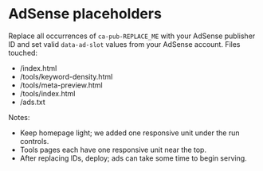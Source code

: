 # AdSense placeholders
Replace all occurrences of `ca-pub-REPLACE_ME` with your AdSense publisher ID and set valid `data-ad-slot` values from your AdSense account.
Files touched:
- /index.html
- /tools/keyword-density.html
- /tools/meta-preview.html
- /tools/index.html
- /ads.txt

Notes:
- Keep homepage light; we added one responsive unit under the run controls.
- Tools pages each have one responsive unit near the top.
- After replacing IDs, deploy; ads can take some time to begin serving.
